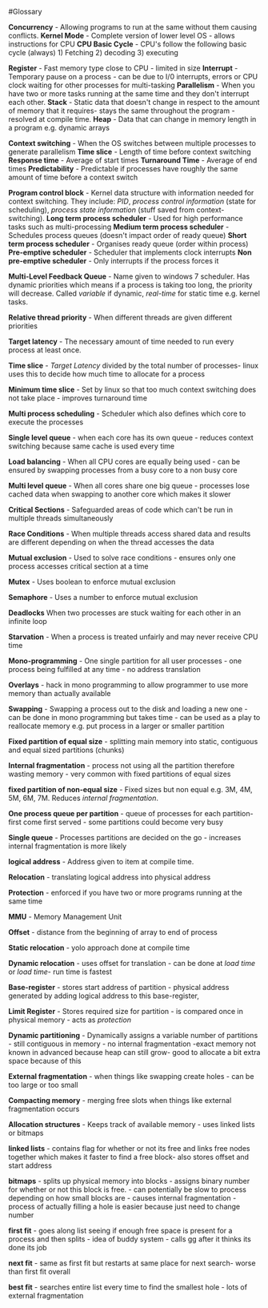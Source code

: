 #Glossary

**Concurrency** - Allowing programs to run at the same  without them causing conflicts.
**Kernel Mode** - Complete version of lower level OS - allows instructions for CPU
**CPU Basic Cycle** - CPU's follow the following basic cycle (always) 1) Fetching 2) decoding 3) executing

**Register** - Fast memory type close to CPU - limited in size
**Interrupt** - Temporary pause on a process - can be due to I/0 interrupts, errors or CPU clock waiting for other processes for multi-tasking
**Parallelism** - When you have two or more tasks running at the same time and they don't interrupt each other.
**Stack** - Static data that doesn't change in respect to the amount of memory that it requires- stays the same throughout the program - resolved at compile time.
**Heap** - Data that can change in memory length in a program e.g. dynamic arrays

**Context switching** - When the OS switches between multiple processes to generate parallelism 
**Time slice** - Length of time before context switching
**Response time** - Average of start times
**Turnaround Time** - Average of end times
**Predictability** - Predictable if processes have roughly the same amount of time before a context switch

**Program control block** - Kernel data structure with information needed for context switching. They include: *PID*, *process control information* (state for scheduling), *process state information* (stuff saved from context-switching).
**Long term process scheduler** - Used for high performance tasks such as multi-processing
**Medium term process scheduler** - Schedules process queues (doesn't impact order of ready queue)
**Short term process scheduler**  - Organises ready queue (order within process)
**Pre-emptive scheduler** - Scheduler that implements clock interrupts
**Non pre-emptive scheduler** - Only interrupts if the process forces it

**Multi-Level Feedback Queue** - Name given to windows 7 scheduler. Has dynamic priorities which means if a process is taking too long, the priority will decrease. Called *variable* if dynamic, *real-time* for static time e.g. kernel tasks.

**Relative thread priority** - When different threads are given different priorities

**Target latency** - The necessary amount of time needed to run every process at least once. 

**Time slice** - *Target Latency* divided by the total number of processes- linux uses this to decide how much time to allocate for a process

**Minimum time slice** - Set by linux so that too much context switching does not take place - improves turnaround time


**Multi process scheduling** - Scheduler which also defines which core to execute the processes

**Single level queue** - when each core has its own queue - reduces context switching because same cache is used every time

**Load balancing** - When all CPU cores are equally being used - can be ensured by swapping processes from a busy core to a non busy core

**Multi level queue** - When all cores share one big queue - processes lose cached data when swapping to another core which makes it slower

**Critical Sections** - Safeguarded areas of code which can't be run in multiple threads simultaneously

**Race Conditions** - When multiple threads access shared data and results are different depending on when the thread accesses the data

**Mutual exclusion** - Used to solve race conditions - ensures only one process accesses critical section at a time

**Mutex** - Uses boolean to enforce mutual exclusion

**Semaphore** - Uses a number to enforce mutual exclusion

**Deadlocks** When two processes are stuck waiting for each other in an infinite loop

**Starvation** - When a process is treated unfairly and may never receive CPU time


**Mono-programming** - One single partition for all user processes - one process being fulfilled at any time - no address translation 

**Overlays** - hack in mono programming to allow programmer to use more memory than actually available

**Swapping** - Swapping a process out to the disk and loading a new one - can be done in mono programming but takes time - can be used as a play to reallocate memory e.g. put process in a larger or smaller partition

**Fixed partition of equal size** - splitting main memory into static, contiguous and equal sized partitions (chunks)

**Internal fragmentation** - process not using all the partition therefore wasting memory - very common with fixed partitions of equal sizes

**fixed partition of non-equal size** - Fixed sizes but non equal e.g. 3M, 4M, 5M, 6M, 7M. Reduces *internal fragmentation*.

**One process queue per partition** - queue of processes for each partition- first come first served - some partitions could become very busy

**Single queue** - Processes partitions are decided on the go - increases internal fragmentation is more likely

**logical address** - Address given to item at compile time.

**Relocation** - translating logical address into physical address

**Protection** - enforced if you have two or more programs running at the same time

**MMU** - Memory Management Unit

**Offset** - distance from the beginning of array to end of process

**Static relocation** - yolo approach done at compile time

**Dynamic relocation** - uses offset for translation - can be done at *load time* or *load time*- run time is fastest

**Base-register** - stores start address of partition - physical address generated by adding logical address to this base-register,

**Limit Register** - Stores required size for partition - is compared once in physical memory - acts as *protection*

**Dynamic partitioning** - Dynamically assigns a variable number of partitions - still contiguous in memory - no internal fragmentation -exact memory not known in advanced because heap can still grow- good to allocate a bit extra space because of this

**External fragmentation** - when things like swapping create holes - can be too large or too small

**Compacting memory** - merging free slots when things like external fragmentation occurs

**Allocation structures** - Keeps track of available memory - uses linked lists or bitmaps

**linked lists** - contains flag for whether or not its free and links free nodes together which makes it faster to find a free block- also stores offset and start address 

**bitmaps** - splits up physical memory into blocks - assigns binary number for whether or not this block is free. - can potentially be slow to process depending on how small blocks are - causes internal fragmentation - process of actually filling a hole is easier because just need to change number

**first fit** - goes along list seeing if enough free space is present for a process and then splits - idea of buddy system - calls gg after it thinks its done its job

**next fit** - same as first fit but restarts at same place for next search- worse than first fit overall

**best fit** - searches entire list every time to find the smallest hole - lots of external fragmentation


